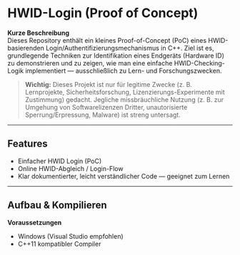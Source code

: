# HWID-Login (Proof of Concept)

**Kurze Beschreibung**  
Dieses Repository enthält ein kleines Proof-of-Concept (PoC) eines HWID-basierenden Login/Authentifizierungsmechanismus in C++. Ziel ist es, grundlegende Techniken zur Identifikation eines Endgeräts (Hardware ID) zu demonstrieren und zu zeigen, wie man eine einfache  HWID-Checking-Logik implementiert — ausschließlich zu Lern- und Forschungszwecken.

> **Wichtig:** Dieses Projekt ist nur für legitime Zwecke (z. B. Lernprojekte, Sicherheitsforschung, Lizenzierungs-Experimente mit Zustimmung) gedacht. Jegliche missbräuchliche Nutzung (z. B. zur Umgehung von Softwarelizenzen Dritter, unautorisierte Sperrung/Erpressung, Malware) ist streng untersagt.

---

## Features
- Einfacher HWID Login (PoC)
- Online HWID-Abgleich / Login-Flow
- Klar dokumentierter, leicht verständlicher Code — geeignet zum Lernen

---

## Aufbau & Kompilieren

**Voraussetzungen**
- Windows (Visual Studio empfohlen)
- C++11 kompatibler Compiler
